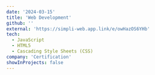 ```yaml
---
date: '2024-03-15'
title: 'Web Development'
github: ''
external: 'https://simpli-web.app.link/e/owHazOS6YHb'
tech:
  - JavaScript
  - HTML5
  - Cascading Style Sheets (CSS)
company: 'Certification'
showInProjects: false
---
```

